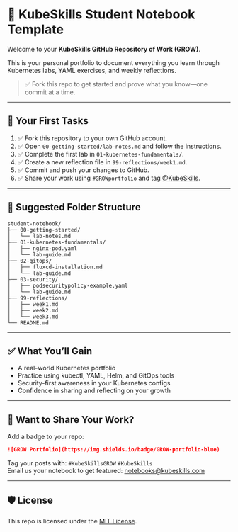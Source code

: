 # 📘 KubeSkills Student Notebook Template

Welcome to your **KubeSkills GitHub Repository of Work (GROW)**.

This is your personal portfolio to document everything you learn through Kubernetes labs, YAML exercises, and weekly reflections.

> ✅ Fork this repo to get started and prove what you know—one commit at a time.

---

## 🚀 Your First Tasks

1. ✅ Fork this repository to your own GitHub account.
2. ✅ Open `00-getting-started/lab-notes.md` and follow the instructions.
3. ✅ Complete the first lab in `01-kubernetes-fundamentals/`.
4. ✅ Create a new reflection file in `99-reflections/week1.md`.
5. ✅ Commit and push your changes to GitHub.
6. ✅ Share your work using `#GROWportfolio` and tag [@KubeSkills](https://linkedin.com/company/kubeskills).

---

## 📁 Suggested Folder Structure

```
student-notebook/
├── 00-getting-started/
│   └── lab-notes.md
├── 01-kubernetes-fundamentals/
│   ├── nginx-pod.yaml
│   └── lab-guide.md
├── 02-gitops/
│   ├── fluxcd-installation.md
│   └── lab-guide.md
├── 03-security/
│   ├── podsecuritypolicy-example.yaml
│   └── lab-guide.md
├── 99-reflections/
│   ├── week1.md
│   ├── week2.md
│   └── week3.md
└── README.md
```

---

## ✅ What You’ll Gain

- A real-world Kubernetes portfolio
- Practice using kubectl, YAML, Helm, and GitOps tools
- Security-first awareness in your Kubernetes configs
- Confidence in sharing and reflecting on your growth

---

## 📣 Want to Share Your Work?

Add a badge to your repo:
```markdown
![GROW Portfolio](https://img.shields.io/badge/GROW-portfolio-blue)
```

Tag your posts with: `#KubeSkillsGROW` `#KubeSkills`  
Email us your notebook to get featured: notebooks@kubeskills.com

---

## 🛡 License

This repo is licensed under the [MIT License](LICENSE).
